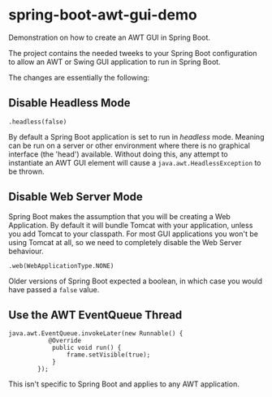 # spring-boot-awt-gui-demo
Demonstration on how to create an AWT GUI in Spring Boot.

The project contains the needed tweeks to your Spring Boot configuration to allow an AWT or Swing GUI application to
run in Spring Boot.

The changes are essentially the following:

## Disable Headless Mode

`.headless(false)`

By default a Spring Boot application is set to run in *headless* mode. Meaning can be run on a server or other environment where there is no graphical interface (the 'head') available. Without doing this, any attempt to instantiate an AWT GUI element will cause a `java.awt.HeadlessException` to be thrown.

## Disable Web Server Mode

Spring Boot makes the assumption that you will be creating a Web Application.
By default it will bundle Tomcat with your application, unless you add Tomcat to your classpath.
For most GUI applications you won't be using Tomcat at all, so we need to completely disable the Web Server behaviour.

    .web(WebApplicationType.NONE)

Older versions of Spring Boot expected a boolean, in which case you would have passed a `false` value. 


## Use the AWT EventQueue Thread

    java.awt.EventQueue.invokeLater(new Runnable() {
               @Override
                public void run() {
                    frame.setVisible(true);
                }
            });

This isn't specific to Spring Boot and applies to any AWT application.
